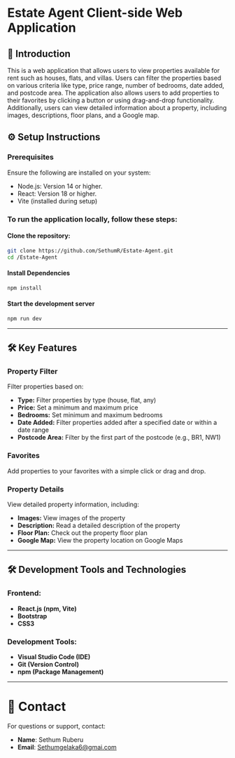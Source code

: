 # Estate Agent Client-side Web Application



## 📖 Introduction

This is a web application that allows users to view properties available for rent such as houses, flats, and villas. Users can filter the properties based on various criteria like type, price range, number of bedrooms, date added, and postcode area. The application also allows users to add properties to their favorites by clicking a button or using drag-and-drop functionality. Additionally, users can view detailed information about a property, including images, descriptions, floor plans, and a Google map.



## ⚙️ Setup Instructions

### Prerequisites

Ensure the following are installed on your system:

- Node.js: Version 14 or higher.
- React: Version 18 or higher.
- Vite (installed during setup)
  


### To run the application locally, follow these steps:

#### Clone the repository:
  ```bash
  git clone https://github.com/SethumR/Estate-Agent.git
  cd /Estate-Agent
  ```
#### Install Dependencies 

  ```bash
  npm install
  ```

#### Start the development server

  ```bash
  npm run dev
  ```

---


## 🛠️ Key Features

### Property Filter
Filter properties based on:

- **Type:** Filter properties by type (house, flat, any)
- **Price:** Set a minimum and maximum price
- **Bedrooms:** Set minimum and maximum bedrooms
- **Date Added:** Filter properties added after a specified date or within a date range
- **Postcode Area:** Filter by the first part of the postcode (e.g., BR1, NW1)

### Favorites
Add properties to your favorites with a simple click or drag and drop.

### Property Details
View detailed property information, including:

- **Images:** View images of the property
- **Description:** Read a detailed description of the property
- **Floor Plan:** Check out the property floor plan
- **Google Map:** View the property location on Google Maps

---

## 🛠️ Development Tools and Technologies

### Frontend:
- **React.js (npm, Vite)**
- **Bootstrap**
- **CSS3**

### Development Tools:
- **Visual Studio Code (IDE)**
- **Git (Version Control)**
- **npm (Package Management)**

---

# 📧 Contact

For questions or support, contact:

- **Name**: Sethum Ruberu 
- **Email**: Sethumgelaka6@gmai.com




